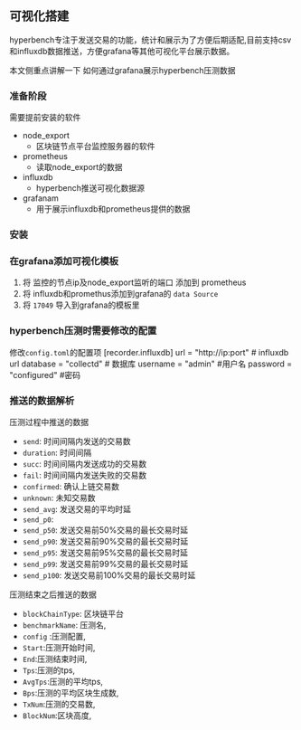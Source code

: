 ## 可视化搭建 ####
hyperbench专注于发送交易的功能，统计和展示为了方便后期适配,目前支持csv和influxdb数据推送，方便grafana等其他可视化平台展示数据。

本文侧重点讲解一下 如何通过grafana展示hyperbench压测数据
### 准备阶段
需要提前安装的软件

- node_export
  - 区块链节点平台监控服务器的软件
- prometheus
  - 读取node_export的数据
- influxdb
  - hyperbench推送可视化数据源
- grafanam
  - 用于展示influxdb和prometheus提供的数据

### 安装

### 在grafana添加可视化模板
1. 将 监控的节点ip及node_export监听的端口 添加到 prometheus
2. 将 influxdb和promethus添加到grafana的 `data Source`
3. 将 `17049` 导入到grafana的模板里

### hyperbench压测时需要修改的配置
修改`config.toml`的配置项
[recorder.influxdb]
url = "http://ip:port" # influxdb url
database = "collectd" # 数据库
username = "admin"  #用户名
password = "configured" #密码



### 推送的数据解析
压测过程中推送的数据
- `send`: 时间间隔内发送的交易数  
- `duration`: 时间间隔
- `succ`: 时间间隔内发送成功的交易数
- `fail`: 时间间隔内发送失败的交易数     
- `confirmed`: 确认上链交易数
- `unknown`: 未知交易数  
- `send_avg`: 发送交易的平均时延
- `send_p0`:   
- `send_p50`: 发送交易前50%交易的最长交易时延
- `send_p90`: 发送交易前90%交易的最长交易时延 
- `send_p95`: 发送交易前95%交易的最长交易时延
- `send_p99`: 发送交易前99%交易的最长交易时延
- `send_p100`: 发送交易前100%交易的最长交易时延

压测结束之后推送的数据

- `blockChainType`: 区块链平台
- `benchmarkName`: 压测名,
- `config` :压测配置,
- `Start`:压测开始时间,
- `End`:压测结束时间,
- `Tps`:压测的tps,
- `AvgTps`:压测的平均tps,
- `Bps`:压测的平均区块生成数,
- `TxNum`:压测的交易数,
- `BlockNum`:区块高度,


